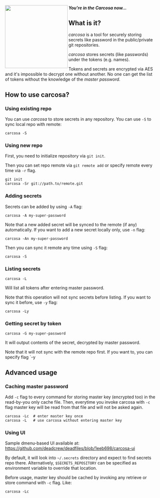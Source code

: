 #### *You're in the Carcosa now&hellip;* <img width="207px" align="left" src="https://cloud.githubusercontent.com/assets/674812/14978039/e1cd0130-113a-11e6-991a-729c40af89ec.png"/>

## What is it?

*carcosa* is a tool for securely storing secrets like password in the
public/private git repositories.

*carcosa* stores secrets (like passwords) under the tokens (e.g. names).

Tokens and secrets are encrypted via AES and it's impossible to decrypt one
without another. No one can get the list of tokens without the knowledge of the
*master password*.

## How to use carcosa?

### Using existing repo

You can use *carcosa* to store secrets in any repository. You can use `-S` to
sync local repo with remote:

```
carcosa -S
```

### Using new repo

First, you need to initialize repository via `git init`.

Then you can set repo remote via `git remote add` or specify remote every
time via `-r` flag.

```
git init
carcosa -Sr git://path.to/remote.git
```

### Adding secrets

Secrets can be added by using `-A` flag:

```
carcosa -A my-super-password
```

Note that a new added secret will be synced to the remote (if any)
automatically. If you want to add a new secret locally only, use `-n` flag:

```
carcosa -An my-super-password
```

Then you can sync it remote any time using `-S` flag:

```
carcosa -S
```

### Listing secrets

```
carcosa -L
```

Will list all tokens after entering master password.

Note that this operation will not sync secrets before listing. If you
want to sync it before, use `-y` flag:

```
carcosa -Ly
```

### Getting secret by token

```
carcosa -G my-super-password
```

It will output contents of the secret, decrypted by master password.

Note that it will not sync with the remote repo first. If you want to, you
can specify flag `-y

## Advanced usage

### Caching master password

Add `-c` flag to every command for storing master key (encrypted too) in the
read-by-you only cache file. Then, everytime you invoke carcosa with `-c` flag
master key will be read from that file and will not be asked again.

```
carcosa -Lc  # enter master key once
carcosa -L   # use carcosa without entering master key
```

### Using UI

Sample dmenu-based UI available at: https://github.com/deadcrew/deadfiles/blob/1eeb698/carcosa-ui

By default, it will look into `~/.secrets` directory and expect to find secrets
repo there. Alternatively, `$SECRETS_REPOSITORY` can be specified as
environment variable to override that location.

Before usage, master key should be cached by invoking any retrieve or store
command with `-c` flag. Like:

```
carcosa -Lc
```

